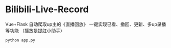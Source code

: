 # Bilibili-Live-Record
Vue+Flask 自动爬取up主的《直播回放》 一键实现已看、撤回、更新、多up录播等功能 （播放是提肛小助手） 
```
python app.py
```
